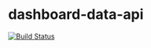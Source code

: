 # dashboard-data-api
[![Build Status](https://travis-ci.com/dashboard-ink/dashboard-data-api.svg?branch=main)](https://travis-ci.com/dashboard-ink/dashboard-data-api)
